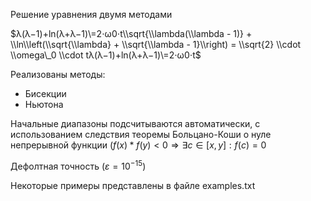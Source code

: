 Решение уравнения двумя методами

$λ(λ−1)+ln⁡(λ+λ−1)\=2⋅ω0⋅t\\sqrt{\\lambda(\\lambda - 1)} + \\ln\\left(\\sqrt{\\lambda} + \\sqrt{\\lambda - 1}\\right) = \\sqrt{2} \\cdot \\omega\_0 \\cdot tλ(λ−1)​+ln(λ​+λ−1​)\=2​⋅ω0​⋅t$

Реализованы методы:
- Бисекции
- Ньютона

Начальные диапазоны подсчитываются автоматически, с использованием следствия теоремы Больцано-Коши о нуле непрерывной функции $(f(x)*f(y)<0 \Rightarrow \exists c \in [x,y]: f(c) = 0$ 

Дефолтная точность $(\varepsilon = 10^{-15})$

Некоторые примеры представлены в файле examples.txt
